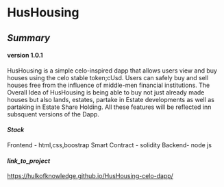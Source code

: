 # HusHousing

## _Summary_
#### version 1.0.1
HusHousing is a simple celo-inspired dapp that allows users view and buy houses using the celo stable token;cUsd.
Users can safely buy and sell houses free from the influence of middle-men financial institutions.
The Overall Idea of HusHousing is being able to buy not just already made houses but also lands, estates, partake in Estate developments 
as well as partaking in Estate Share Holding.
All these features will be reflected inn subsquent versions of the Dapp.

#### _Stack_
Frontend - html,css,boostrap
Smart Contract - solidity
Backend- node js

#### _link_to_project_
https://hulkofknowledge.github.io/HusHousing-celo-dapp/
